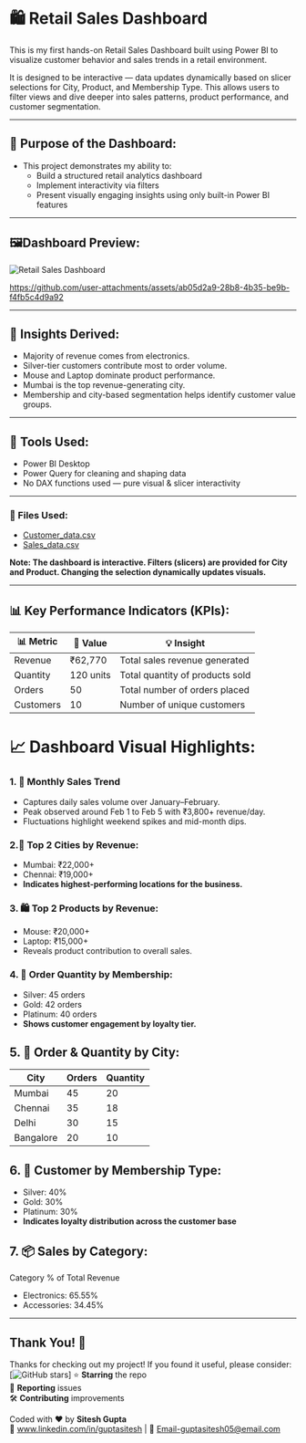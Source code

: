 # 🛍️ Retail Sales Dashboard 
This is my first hands-on Retail Sales Dashboard built using Power BI to visualize customer behavior and sales trends in a retail environment.

It is designed to be interactive — data updates dynamically based on slicer selections for City, Product, and Membership Type. This allows users to filter views and dive deeper into sales patterns, product performance, and customer segmentation.
____________________________________________________________________________________________
## 📌 Purpose of the Dashboard:
- This project demonstrates my ability to:
  - Build a structured retail analytics dashboard
  - Implement interactivity via filters
  - Present visually engaging insights using only built-in Power BI features
____________________________________________________________________________________________
## 🖼️Dashboard Preview:
![Retail Sales Dashboard](https://github.com/user-attachments/assets/50c1f712-2a78-45a1-bd30-32c39836f1d1)


https://github.com/user-attachments/assets/ab05d2a9-28b8-4b35-be9b-f4fb5c4d9a92


______________________________________________________________________________________________
## 🧠 Insights Derived:
- Majority of revenue comes from electronics.
- Silver-tier customers contribute most to order volume.
- Mouse and Laptop dominate product performance.
- Mumbai is the top revenue-generating city.
- Membership and city-based segmentation helps identify customer value groups.
_______________________________________________________________________________________________
## 🔧 Tools Used:
- Power BI Desktop
- Power Query for cleaning and shaping data
- No DAX functions used — pure visual & slicer interactivity
---
### 📂 Files Used:
- [ Customer_data.csv](https://github.com/Siteshgupta123/Retail-Sales-Dashboard/blob/main/customer_data%20-%20customer_data.csv)
- [ Sales_data.csv](https://github.com/Siteshgupta123/Retail-Sales-Dashboard/blob/main/sales_data%20-%20sales_data.csv)

**Note: The dashboard is interactive. Filters (slicers) are provided for City and Product. Changing the selection dynamically updates visuals.**
_________________________________________________________________________________________________
## 📊 Key Performance Indicators (KPIs):
| 📊 Metric     | 🔢 Value    | 💡 Insight                            |
|---------------|------------|----------------------------------------|
| Revenue       | ₹62,770    | Total sales revenue generated          |
| Quantity      | 120 units  | Total quantity of products sold        |
| Orders        | 50         | Total number of orders placed          |
| Customers     | 10         | Number of unique customers             |

# 📈 Dashboard Visual Highlights:
### 1. 🧾 Monthly Sales Trend
- Captures daily sales volume over January–February.
- Peak observed around Feb 1 to Feb 5 with ₹3,800+ revenue/day.
- Fluctuations highlight weekend spikes and mid-month dips.

### 2.📍 Top 2 Cities by Revenue:
- Mumbai: ₹22,000+
- Chennai: ₹19,000+
- **Indicates highest-performing locations for the business.**

### 3. 🛍️ Top 2 Products by Revenue:
- Mouse: ₹20,000+
- Laptop: ₹15,000+
- Reveals product contribution to overall sales.

### 4. 👥 Order Quantity by Membership:
- Silver: 45 orders
- Gold: 42 orders
- Platinum: 40 orders
- **Shows customer engagement by loyalty tier.**

## 5. 🌆 Order & Quantity by City:
| **City**  | **Orders** | **Quantity** |
| --------- | ---------- | ------------ |
| Mumbai    | 45       | 20         |
| Chennai   | 35       | 18         |
| Delhi     | 30       | 15         |
| Bangalore | 20       | 10         |

## 6. 🔁 Customer by Membership Type:
- Silver: 40%
- Gold: 30%
- Platinum: 30%
- **Indicates loyalty distribution across the customer base**

## 7. 📦 Sales by Category:
Category % of Total Revenue
- Electronics:	65.55%
- Accessories:	34.45%
__________________________________________________________________________________________
## Thank You! 💙

Thanks for checking out my project! If you found it useful, please consider:  
[![GitHub stars](https://github.com/Siteshgupta123)] 
⭐ **Starring** the repo  
🐛 **Reporting** issues  
🛠 **Contributing** improvements  

Coded with ❤️ by **Sitesh Gupta**  
🔗 www.linkedin.com/in/guptasitesh | 💌 Email-guptasitesh05@email.com

